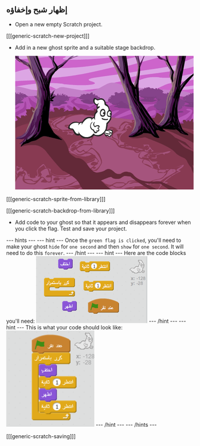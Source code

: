 ## إظهار شبح وإخفاؤه

+ Open a new empty Scratch project.

[[[generic-scratch-new-project]]]

+ Add in a new ghost sprite and a suitable stage backdrop.
    
    ![screenshot](images/ghost-ghost.png)

[[[generic-scratch-sprite-from-library]]]

[[[generic-scratch-backdrop-from-library]]]

+ Add code to your ghost so that it appears and disappears forever when you click the flag. Test and save your project.

\--- hints \--- \--- hint \--- Once the `green flag is clicked`, you'll need to make your ghost `hide` for `one second` and then `show` for `one second`. It will need to do this `forever`. \--- /hint \--- \--- hint \--- Here are the code blocks you'll need: ![screenshot](images/ghost-appear-blocks.png) \--- /hint \--- \--- hint \--- This is what your code should look like: ![screenshot](images/ghost-appear-code.png) \--- /hint \--- \--- /hints \---

[[[generic-scratch-saving]]]